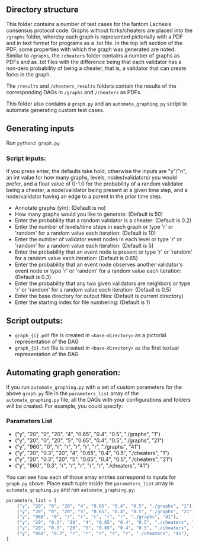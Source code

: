 ## Directory structure

This folder contains a number of test cases for the fantom Lachesis consensus protocol code. Graphs without forks/cheaters are placed into the `/graphs` folder, whereby each graph is represented pictorially with a PDF and in text format for programs as a .txt file. In the top left section of the PDF, some properties with which the graph was generated are noted. Similar to `/graphs`, the `/cheaters` folder contains a number of graphs as PDFs and as .txt files with the difference being that each validator has a non-zero probability of being a cheater, that is, a validator that can create forks in the graph. <br>

The `/results` and `/cheaters_results` folders contain the results of the corresponding DAGs in `/graphs` and `/cheaters` as PDFs. <br>

This folder also contains a `graph.py` and an `automate_graphing.py` script to automate generating custom test cases.


## Generating inputs

Run `python3 graph.py`

### Script inputs:


If you press enter, the defaults take hold, otherwise the inputs are "y"/"n", an int value for how many graphs, 
levels, nodes(validators) you would prefer, and a float value of 0-1.0 for the probability of a random validator 
being a cheater, a node/validator being present at a given time step, and a node/validator having an edge to a
parent in the prior time step.

-  Annotate graphs (y/n): (Default is no) 
-  How many graphs would you like to generate: (Default is 50) 
-  Enter the probability that a random validator is a cheater: (Default is 0.2) 
-  Enter the number of levels/time steps in each graph or type 'r' or 'random' for a random value each iteration: (Default is 10) 
-  Enter the number of validator event nodes in each level or type 'r' or 'random' for a random value each iteration: (Default is 5) 
-  Enter the probability that an event node is present or type 'r' or 'random' for a random value each iteration: (Default is 0.65) 
-  Enter the probability that an event node observes another validator's event node or type 'r' or 'random' for a random value each iteration: (Default is 0.3) 
-  Enter the probability that any two given validators are neighbors or type 'r' or 'random' for a random value each iteration: (Default is 0.5) 
-  Enter the base directory for output files: (Default is current directory) 
-  Enter the starting index for file numbering: (Default is 1) 

## Script outputs:

-  `graph_{i}.pdf` file is created in `<base-directory>` as a pictorial representation of the DAG
-  `graph_{i}.txt` file is created in `<base-directory>` as the first textual representation of the DAG

## Automating graph generation:

If you run `automate_graphing.py` with a set of custom parameters for the above `graph.py` file in the `parameters_list` array of the `automate_graphing.py` file, all the DAGs with your configurations and folders will be created. For example, you could specify:

### Parameters List
- ("y", "20", "0", "20", "4", "0.65", "0.4", "0.5", "./graphs", "1")
- ("y", "20", "0", "20", "5", "0.65", "0.4", "0.5", "./graphs", "21")
- ("y", "960", "0", "r", "r", "r", "r", "r", "./graphs", "41")
- ("y", "20", "0.3", "20", "4", "0.65", "0.4", "0.5", "./cheaters", "1")
- ("y", "20", "0.3", "20", "5", "0.65", "0.4", "0.5", "./cheaters", "21")
- ("y", "960", "0.3", "r", "r", "r", "r", "r", "./cheaters", "41")
`

You can see how each of those array entries correspond to inputs for `graph.py` above. Place each tuple inside the `parameters_list` array in `automate_graphing.py` and run `automate_graphing.py`:

```python
parameters_list = [
    ("y", "20", "0", "20", "4", "0.65", "0.4", "0.5", "./graphs", "1"),
    ("y", "20", "0", "20", "5", "0.65", "0.4", "0.5", "./graphs", "21"),
    ("y", "960", "0", "r", "r", "r", "r", "r", "./graphs", "41"),
    ("y", "20", "0.3", "20", "4", "0.65", "0.4", "0.5", "./cheaters", "1"),
    ("y", "20", "0.3", "20", "5", "0.65", "0.4", "0.5", "./cheaters", "21"),
    ("y", "960", "0.3", "r", "r", "r", "r", "r", "./cheaters", "41"),
]
